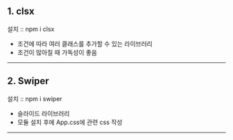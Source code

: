 ## 1. clsx

설치 :: npm i clsx

- 조건에 따라 여러 클래스를 추가할 수 있는 라이브러리
- 조건이 많아질 때 가독성이 좋음

---

## 2. Swiper

설치 :: npm i swiper

- 슬라이드 라이브러리
- 모듈 설치 후에 App.css에 관련 css 작성

---